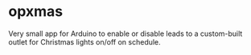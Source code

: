 # opxmas
Very small app for Arduino to enable or disable leads to a custom-built outlet for Christmas lights on/off on schedule.
